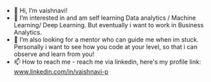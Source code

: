 - 👋 Hi, I’m vaishnavi! 
- 👀 I’m interested in and am self learning Data analytics / Machine Learning/ Deep Learning. But eventually i want to work in Business Analytics.
- 🌱 I’m also looking for a mentor who can guide me when im stuck. Personally i want to see how you code at your level, so that i can observe and learn from you! 
- 📫 How to reach me - reach me via linkedin, here's my profile link: www.linkedin.com/in/vaishnavi-p

<!---
HaruUchiha789/HaruUchiha789 is a ✨ special ✨ repository because its `README.md` (this file) appears on your GitHub profile.
You can click the Preview link to take a look at your changes.
--->

